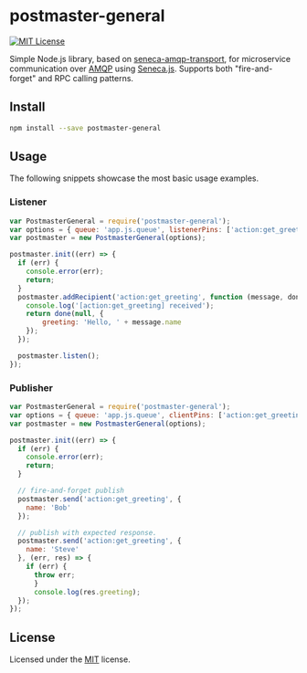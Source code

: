 ﻿# postmaster-general
[![MIT License](https://img.shields.io/badge/license-MIT-blue.svg?style=flat-square)](https://github.com/darklordzw/postmaster-general/blob/master/LICENSE.md)

Simple Node.js library, based on [seneca-amqp-transport][3], for microservice communication over [AMQP][1] using [Seneca.js][2].
Supports both "fire-and-forget" and RPC calling patterns.

## Install

```sh
npm install --save postmaster-general
```

## Usage
The following snippets showcase the most basic usage examples.

### Listener

```js
var PostmasterGeneral = require('postmaster-general');
var options = { queue: 'app.js.queue', listenerPins: ['action:get_greeting'] };
var postmaster = new PostmasterGeneral(options);

postmaster.init((err) => {
  if (err) {
    console.error(err);
    return;
  }
  postmaster.addRecipient('action:get_greeting', function (message, done) {
    console.log('[action:get_greeting] received');
    return done(null, {
        greeting: 'Hello, ' + message.name
    });
  });

  postmaster.listen();
});
```

### Publisher

```js
var PostmasterGeneral = require('postmaster-general');
var options = { queue: 'app.js.queue', clientPins: ['action:get_greeting'] };
var postmaster = new PostmasterGeneral(options);

postmaster.init((err) => {
  if (err) {
    console.error(err);
    return;
  }

  // fire-and-forget publish
  postmaster.send('action:get_greeting', {
    name: 'Bob'
  });

  // publish with expected response.
  postmaster.send('action:get_greeting', {
    name: 'Steve'
  }, (err, res) => {
    if (err) {
      throw err;
      }
      console.log(res.greeting);
  });
});
```

## License
Licensed under the [MIT][4] license.

[1]: https://www.amqp.org/ 
[2]: http://senecajs.org/
[3]: https://github.com/senecajs/seneca-amqp-transport/
[4]: ./LICENSE.md
